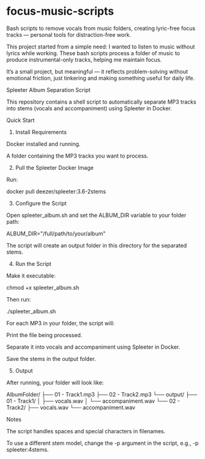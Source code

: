 # focus-music-scripts
Bash scripts to remove vocals from music folders, creating lyric-free focus tracks — personal tools for distraction-free work.

This project started from a simple need: I wanted to listen to music without lyrics while working. These bash scripts process a folder of music to produce instrumental-only tracks, helping me maintain focus.

It’s a small project, but meaningful — it reflects problem-solving without emotional friction, just tinkering and making something useful for daily life.

Spleeter Album Separation Script

This repository contains a shell script to automatically separate MP3 tracks into stems (vocals and accompaniment) using Spleeter in Docker.

Quick Start
1. Install Requirements

Docker installed and running.

A folder containing the MP3 tracks you want to process.

2. Pull the Spleeter Docker Image

Run:

docker pull deezer/spleeter:3.6-2stems

3. Configure the Script

Open spleeter_album.sh and set the ALBUM_DIR variable to your folder path:

ALBUM_DIR="/full/path/to/your/album"

The script will create an output folder in this directory for the separated stems.

4. Run the Script

Make it executable:

chmod +x spleeter_album.sh

Then run:

./spleeter_album.sh

For each MP3 in your folder, the script will:

Print the file being processed.

Separate it into vocals and accompaniment using Spleeter in Docker.

Save the stems in the output folder.

5. Output

After running, your folder will look like:

AlbumFolder/
├── 01 - Track1.mp3
├── 02 - Track2.mp3
└── output/
├── 01 - Track1/
│ ├── vocals.wav
│ └── accompaniment.wav
└── 02 - Track2/
├── vocals.wav
└── accompaniment.wav

Notes

The script handles spaces and special characters in filenames.

To use a different stem model, change the -p argument in the script, e.g., -p spleeter:4stems.
